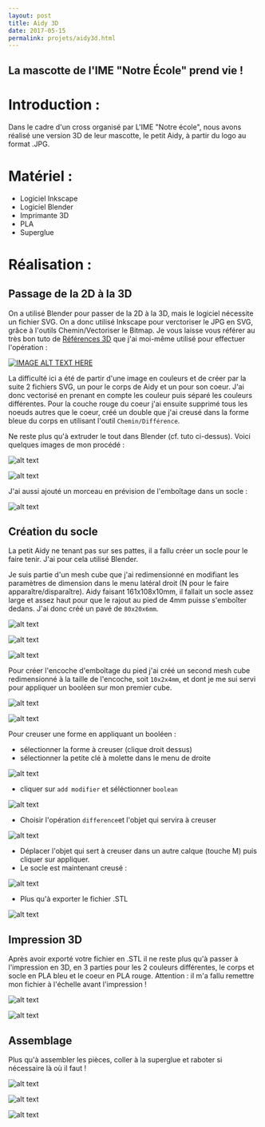 ```yaml
---
layout: post
title: Aidy 3D
date: 2017-05-15
permalink: projets/aidy3d.html
---
```


## La mascotte de l'IME "Notre École" prend vie !

Introduction :
=====

Dans le cadre d'un cross organisé par L'IME "Notre école", nous avons réalisé une version 3D de leur mascotte, le petit Aidy, à partir du logo au format .JPG.

Matériel :
=====

* Logiciel Inkscape
* Logiciel Blender
* Imprimante 3D
* PLA
* Superglue


Réalisation :
=====

## Passage de la 2D à la 3D

On a utilisé Blender pour passer de la 2D à la 3D, mais le logiciel nécessite un fichier SVG.
On a donc utilisé Inkscape pour verctoriser le JPG en SVG, grâce à l'outils Chemin/Vectoriser le Bitmap.
Je vous laisse vous référer au très bon tuto de [Références 3D](https://www.references3d.com/convertir-une-image-en-objet-3d-blender/#.WRnJ-hOLTMV) que j'ai moi-même utilisé pour effectuer l'opération :


[![IMAGE ALT TEXT HERE](https://img.youtube.com/vi/watch?v=sO-AI0nfnTs/0.jpg)](https://www.youtube.com/watch?v=sO-AI0nfnTs)

La difficulté ici a été de partir d'une image en couleurs et de créer par la suite 2 fichiers SVG, un pour le corps de Aidy et un pour son coeur. J'ai donc vectorisé en prenant en compte les couleur puis séparé les couleurs différentes. Pour la couche rouge du coeur j'ai ensuite supprimé tous les noeuds autres que le coeur, créé un double que j'ai creusé dans la forme bleue du corps en utilisant l'outil `Chemin/Différence`.

Ne reste plus qu'à extruder le tout dans Blender (cf. tuto ci-dessus).
Voici quelques images de mon procédé :


[Vectorisation du logo]: /images/Aidy/jpeg_vs_svg.png
![alt text][Vectorisation du logo]

[Découpe de la forme du coeur]: /images/Aidy/Coeur1.png
![alt text][Découpe de la forme du coeur]


J'ai aussi ajouté un morceau en prévision de l'emboîtage dans un socle :

[Ajout pour socle]: /images/Aidy/Pied_socle.png
![alt text][Ajout pour socle]

## Création du socle

La petit Aidy ne tenant pas sur ses pattes, il a fallu créer un socle pour le faire tenir.
J'ai pour cela utilisé Blender.

Je suis partie d'un mesh cube que j'ai redimensionné en modifiant les paramètres de dimension dans le menu latéral droit (N pour le faire apparaître/disparaître).
Aidy faisant 161x108x10mm, il fallait un socle assez large et assez haut pour que le rajout au pied de 4mm puisse s'emboîter dedans. J'ai donc créé un pavé de `80x20x6mm`.


[Socle1]: /images/Aidy/1.png
![alt text][Socle1]

[Socle2]: /images/Aidy/3.png
![alt text][Socle]

[Socle]: /images/Aidy/4.png
![alt text][Socle2]


Pour créer l'encoche d'emboîtage du pied j'ai créé un second mesh cube redimensionné à la taille de l'encoche, soit `10x2x4mm`, et dont je me sui servi pour appliquer un booléen sur mon premier cube.


[Socle3]: /images/Aidy/5.png
![alt text][Socle3]

[Socle4]: /images/Aidy/6.png
![alt text][Socle4]

Pour creuser une forme en appliquant un booléen :

- sélectionner la forme à creuser (clique droit dessus)
- sélectionner la petite clé à molette dans le menu de droite


[Socle5]: /images/Aidy/7.png
![alt text][Socle5]

- cliquer sur `add modifier` et séléctionner `boolean`


[Socle6]: /images/Aidy/8.png
![alt text][Socle6]

- Choisir l'opération `difference`et l'objet qui servira à creuser


[Socle7]: /images/Aidy/10.png
![alt text][Socle7]

- Déplacer l'objet qui sert à creuser dans un autre calque (touche M) puis cliquer sur appliquer.
- Le socle est maintenant creusé :


[Socle8]: /images/Aidy/11.png
![alt text][Socle8]

- Plus qu'à exporter le fichier .STL

[Socle9]: /images/Aidy/12.png
![alt text][Socle9]


## Impression 3D

Après avoir exporté votre fichier en .STL il ne reste plus qu'à passer à l'impression en 3D, en 3 parties pour les 2 couleurs différentes, le corps et socle en PLA bleu et le coeur en PLA rouge.
Attention : il m'a fallu remettre mon fichier à l'échelle avant l'impression !


[Print1]: /images/Aidy/Aidy1.jpg
![alt text][Print1]

[Print2]: /images/Aidy/Aidy3.jpg
![alt text][Print2]

## Assemblage

Plus qu'à assembler les pièces, coller à la superglue et raboter si nécessaire là où il faut !


[Print3]: /images/Aidy/Aidy4.jpg
![alt text][Print3]

[Print4]: /images/Aidy/Aidy5.jpg
![alt text][Print4]

[Print5]: /images/Aidy/Aidy6.jpg
![alt text][Print5]
